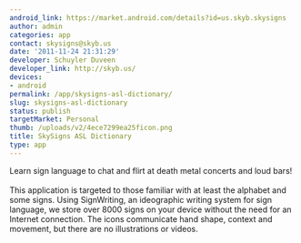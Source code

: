 ```yaml
---
android_link: https://market.android.com/details?id=us.skyb.skysigns
author: admin
categories: app
contact: skysigns@skyb.us
date: '2011-11-24 21:31:29'
developer: Schuyler Duveen
developer_link: http://skyb.us/
devices: 
- android
permalink: /app/skysigns-asl-dictionary/
slug: skysigns-asl-dictionary
status: publish
targetMarket: Personal
thumb: /uploads/v2/4ece7299ea25ficon.png
title: SkySigns ASL Dictionary
type: app
---
```


Learn sign language to chat and flirt at death metal concerts and loud bars!<br />
<br />
This application is targeted to those familiar with at least the alphabet and some signs. Using SignWriting, an ideographic writing system for sign language, we store over 8000 signs on your device without the need for an Internet connection. The icons communicate hand shape, context and movement, but there are no illustrations or videos.